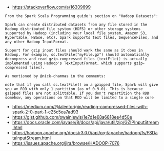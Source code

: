 - https://stackoverflow.com/a/16309699

```
From the Spark Scala Programming guide's section on "Hadoop Datasets":

Spark can create distributed datasets from any file stored in the Hadoop distributed file system (HDFS) or other storage systems supported by Hadoop (including your local file system, Amazon S3, Hypertable, HBase, etc). Spark supports text files, SequenceFiles, and any other Hadoop InputFormat.

Support for gzip input files should work the same as it does in Hadoop. For example, sc.textFile("myFile.gz") should automatically decompress and read gzip-compressed files (textFile() is actually implemented using Hadoop's TextInputFormat, which supports gzip-compressed files).

As mentioned by @nick-chammas in the comments:

note that if you call sc.textFile() on a gzipped file, Spark will give you an RDD with only 1 partition (as of 0.9.0). This is because gzipped files are not splittable. If you don't repartition the RDD somehow, any operations on that RDD will be limited to a single core
```

- https://medium.com/@talentorigin/reading-compressed-files-with-spark-2-0-part-1-c25c5ea7ad93
- https://gist.github.com/owainlewis/1e7d1e68a6818ee4d50e
- https://docs.oracle.com/javase/8/docs/api/java/util/zip/GZIPInputStream.html
- https://hadoop.apache.org/docs/r3.0.0/api/org/apache/hadoop/fs/FSDataInputStream.html
- https://issues.apache.org/jira/browse/HADOOP-7076
